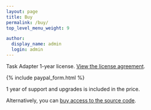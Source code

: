 ```yaml
---
layout: page
title: Buy
permalink: /buy/
top_level_menu_weight: 9

author:
  display_name: admin
  login: admin
---
```


Task Adapter 1-year license. <a href="/license-agreement">View the license agreement</a>.

{% include paypal_form.html %}

1 year of support and upgrades is included in the price.

Alternatively, you can <a title="Access to source code" href="/access-to-source-code" target="_blank">buy access to the source code</a>.

